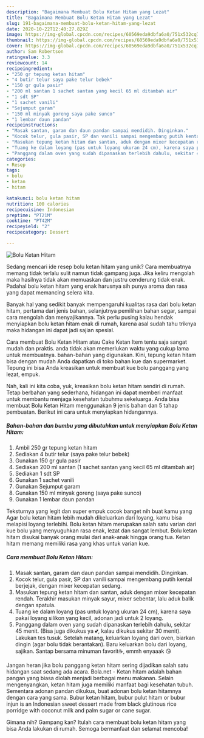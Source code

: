 ```yaml
---
description: "Bagaimana Membuat Bolu Ketan Hitam yang Lezat"
title: "Bagaimana Membuat Bolu Ketan Hitam yang Lezat"
slug: 191-bagaimana-membuat-bolu-ketan-hitam-yang-lezat
date: 2020-10-22T12:40:27.829Z
image: https://img-global.cpcdn.com/recipes/60569eda9dbfa6a0/751x532cq70/bolu-ketan-hitam-foto-resep-utama.jpg
thumbnail: https://img-global.cpcdn.com/recipes/60569eda9dbfa6a0/751x532cq70/bolu-ketan-hitam-foto-resep-utama.jpg
cover: https://img-global.cpcdn.com/recipes/60569eda9dbfa6a0/751x532cq70/bolu-ketan-hitam-foto-resep-utama.jpg
author: Sam Robertson
ratingvalue: 3.3
reviewcount: 14
recipeingredient:
- "250 gr tepung ketan hitam"
- "4 butir telur saya pake telur bebek"
- "150 gr gula pasir"
- "200 ml santan 1 sachet santan yang kecil 65 ml ditambah air"
- "1 sdt SP"
- "1 sachet vanili"
- "Sejumput garam"
- "150 ml minyak goreng saya pake sunco"
- "1 lembar daun pandan"
recipeinstructions:
- "Masak santan, garam dan daun pandan sampai mendidih. Dinginkan."
- "Kocok telur, gula pasir, SP dan vanili sampai mengembang putih kental berjejak, dengan mixer kecepatan sedang."
- "Masukan tepung ketan hitam dan santan, aduk dengan mixer kecepatan rendah. Terakhir masukan minyak sayur, mixer sebentar, lalu aduk balik dengan spatula."
- "Tuang ke dalam loyang (pas untuk loyang ukuran 24 cm), karena saya pakai loyang silikon yang kecil, adonan jadi untuk 2 loyang."
- "Panggang dalam oven yang sudah dipanaskan terlebih dahulu, sekitar 45 menit. (Bisa juga dikukus ya 💕, kalau dikukus sekitar 30 menit). Lakukan tes tusuk. Setelah matang, keluarkan loyang dari oven, biarkan dingin (agar bolu tidak berantakan). Baru keluarkan bolu dari loyang, sajikan. Santap bersama minuman favorit☕, emmh enyaaak 😘"
categories:
- Resep
tags:
- bolu
- ketan
- hitam

katakunci: bolu ketan hitam 
nutrition: 100 calories
recipecuisine: Indonesian
preptime: "PT21M"
cooktime: "PT42M"
recipeyield: "2"
recipecategory: Dessert

---
```



![Bolu Ketan Hitam](https://img-global.cpcdn.com/recipes/60569eda9dbfa6a0/751x532cq70/bolu-ketan-hitam-foto-resep-utama.jpg)

Sedang mencari ide resep bolu ketan hitam yang unik? Cara membuatnya memang tidak terlalu sulit namun tidak gampang juga. Jika keliru mengolah maka hasilnya tidak akan memuaskan dan justru cenderung tidak enak. Padahal bolu ketan hitam yang enak harusnya sih punya aroma dan rasa yang dapat memancing selera kita.

Banyak hal yang sedikit banyak mempengaruhi kualitas rasa dari bolu ketan hitam, pertama dari jenis bahan, selanjutnya pemilihan bahan segar, sampai cara mengolah dan menyajikannya. Tak perlu pusing kalau hendak menyiapkan bolu ketan hitam enak di rumah, karena asal sudah tahu triknya maka hidangan ini dapat jadi sajian spesial.

Cara membuat Bolu Ketan Hitam atau Cake Ketan Item tentu saja sangat mudah dan praktis. anda tidak akan memerlukan waktu yang cukup lama untuk membuatnya. bahan-bahan yang digunakan. Kini, tepung ketan hitam bisa dengan mudah Anda dapatkan di toko bahan kue dan supermarket. Tepung ini bisa Anda kreasikan untuk membuat kue bolu panggang yang lezat, empuk.


Nah, kali ini kita coba, yuk, kreasikan bolu ketan hitam sendiri di rumah. Tetap berbahan yang sederhana, hidangan ini dapat memberi manfaat untuk membantu menjaga kesehatan tubuhmu sekeluarga. Anda bisa membuat Bolu Ketan Hitam menggunakan 9 jenis bahan dan 5 tahap pembuatan. Berikut ini cara untuk menyiapkan hidangannya.

<!--inarticleads1-->

##### Bahan-bahan dan bumbu yang dibutuhkan untuk menyiapkan Bolu Ketan Hitam:

1. Ambil 250 gr tepung ketan hitam
1. Sediakan 4 butir telur (saya pake telur bebek)
1. Gunakan 150 gr gula pasir
1. Sediakan 200 ml santan (1 sachet santan yang kecil 65 ml ditambah air)
1. Sediakan 1 sdt SP
1. Gunakan 1 sachet vanili
1. Gunakan Sejumput garam
1. Gunakan 150 ml minyak goreng (saya pake sunco)
1. Gunakan 1 lembar daun pandan


Teksturnya yang legit dan super empuk cocok banget nih buat kamu yang Agar bolu ketan hitam lebih mudah dikeluarkan dari loyang, kamu bisa melapisi loyang terlebihi. Bolu ketan hitam merupakan salah satu varian dari kue bolu yang menyuguhkan rasa enak, lezat dan sangat lembut. Bolu ketan hitam disukai banyak orang mulai dari anak-anak hingga orang tua. Ketan hitam memang memiliki rasa yang khas untuk varian kue. 

<!--inarticleads2-->

##### Cara membuat Bolu Ketan Hitam:

1. Masak santan, garam dan daun pandan sampai mendidih. Dinginkan.
1. Kocok telur, gula pasir, SP dan vanili sampai mengembang putih kental berjejak, dengan mixer kecepatan sedang.
1. Masukan tepung ketan hitam dan santan, aduk dengan mixer kecepatan rendah. Terakhir masukan minyak sayur, mixer sebentar, lalu aduk balik dengan spatula.
1. Tuang ke dalam loyang (pas untuk loyang ukuran 24 cm), karena saya pakai loyang silikon yang kecil, adonan jadi untuk 2 loyang.
1. Panggang dalam oven yang sudah dipanaskan terlebih dahulu, sekitar 45 menit. (Bisa juga dikukus ya 💕, kalau dikukus sekitar 30 menit). Lakukan tes tusuk. Setelah matang, keluarkan loyang dari oven, biarkan dingin (agar bolu tidak berantakan). Baru keluarkan bolu dari loyang, sajikan. Santap bersama minuman favorit☕, emmh enyaaak 😘


Jangan heran jika bolu panggang ketan hitam sering dijadikan salah satu hidangan saat sedang ada acara. Bola.net - Ketan hitam adalah bahan pangan yang biasa diolah menjadi berbagai menu makanan. Selain mengenyangkan, ketan hitam juga memiliki manfaat bagi kesehatan tubuh. Sementara adonan pandan dikukus, buat adonan bolu ketan hitamnya dengan cara yang sama. Bubur ketan hitam, bubur pulut hitam or bubur injun is an Indonesian sweet dessert made from black glutinous rice porridge with coconut milk and palm sugar or cane sugar. 

Gimana nih? Gampang kan? Itulah cara membuat bolu ketan hitam yang bisa Anda lakukan di rumah. Semoga bermanfaat dan selamat mencoba!
